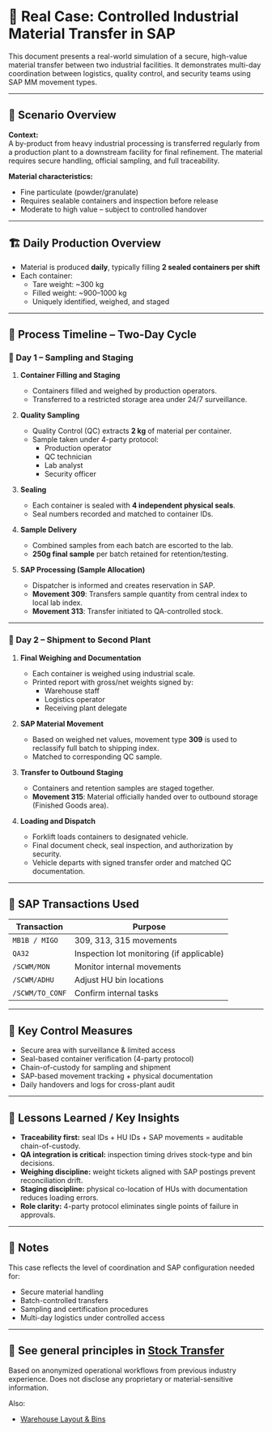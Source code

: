 # 🧪 Real Case: Controlled Industrial Material Transfer in SAP

This document presents a real-world simulation of a secure, high-value material transfer between two industrial facilities. It demonstrates multi-day coordination between logistics, quality control, and security teams using SAP MM movement types.

---

## 🧭 Scenario Overview

**Context:**  
A by-product from heavy industrial processing is transferred regularly from a production plant to a downstream facility for final refinement. The material requires secure handling, official sampling, and full traceability.

**Material characteristics:**
- Fine particulate (powder/granulate)
- Requires sealable containers and inspection before release
- Moderate to high value – subject to controlled handover

---

## 🏗️ Daily Production Overview

- Material is produced **daily**, typically filling **2 sealed containers per shift**
- Each container:
  - Tare weight: ~300 kg
  - Filled weight: ~900–1000 kg
  - Uniquely identified, weighed, and staged

---

## 📆 Process Timeline – Two-Day Cycle

### 📅 Day 1 – Sampling and Staging

1. **Container Filling and Staging**
   - Containers filled and weighed by production operators.
   - Transferred to a restricted storage area under 24/7 surveillance.

2. **Quality Sampling**
   - Quality Control (QC) extracts **2 kg** of material per container.
   - Sample taken under 4-party protocol:
     - Production operator
     - QC technician
     - Lab analyst
     - Security officer

3. **Sealing**
   - Each container is sealed with **4 independent physical seals**.
   - Seal numbers recorded and matched to container IDs.

4. **Sample Delivery**
   - Combined samples from each batch are escorted to the lab.
   - **250g final sample** per batch retained for retention/testing.

5. **SAP Processing (Sample Allocation)**
   - Dispatcher is informed and creates reservation in SAP.
   - **Movement 309**: Transfers sample quantity from central index to local lab index.
   - **Movement 313**: Transfer initiated to QA-controlled stock.

---

### 📅 Day 2 – Shipment to Second Plant

1. **Final Weighing and Documentation**
   - Each container is weighed using industrial scale.
   - Printed report with gross/net weights signed by:
     - Warehouse staff
     - Logistics operator
     - Receiving plant delegate

2. **SAP Material Movement**
   - Based on weighed net values, movement type **309** is used to reclassify full batch to shipping index.
   - Matched to corresponding QC sample.

3. **Transfer to Outbound Staging**
   - Containers and retention samples are staged together.
   - **Movement 315**: Material officially handed over to outbound storage (Finished Goods area).

4. **Loading and Dispatch**
   - Forklift loads containers to designated vehicle.
   - Final document check, seal inspection, and authorization by security.
   - Vehicle departs with signed transfer order and matched QC documentation.

---

## 🔄 SAP Transactions Used

| Transaction        | Purpose                                  |
|--------------------|------------------------------------------|
| `MB1B / MIGO`       | 309, 313, 315 movements                  |
| `QA32`              | Inspection lot monitoring (if applicable)|
| `/SCWM/MON`         | Monitor internal movements               |
| `/SCWM/ADHU`        | Adjust HU bin locations                  |
| `/SCWM/TO_CONF`     | Confirm internal tasks                   |

---

## 🔐 Key Control Measures

- Secure area with surveillance & limited access
- Seal-based container verification (4-party protocol)
- Chain-of-custody for sampling and shipment
- SAP-based movement tracking + physical documentation
- Daily handovers and logs for cross-plant audit

---

## 🧩 Lessons Learned / Key Insights
- **Traceability first:** seal IDs + HU IDs + SAP movements = auditable chain-of-custody.
- **QA integration is critical:** inspection timing drives stock-type and bin decisions.
- **Weighing discipline:** weight tickets aligned with SAP postings prevent reconciliation drift.
- **Staging discipline:** physical co-location of HUs with documentation reduces loading errors.
- **Role clarity:** 4-party protocol eliminates single points of failure in approvals.

---

## 💬 Notes

This case reflects the level of coordination and SAP configuration needed for:
- Secure material handling
- Batch-controlled transfers
- Sampling and certification procedures
- Multi-day logistics under controlled access

---

## 📎 See general principles in [Stock Transfer](stock-transfer.md)

Based on anonymized operational workflows from previous industry experience. Does not disclose any proprietary or material-sensitive information.

Also:

- [Warehouse Layout & Bins](storage-bins-layout.md)
